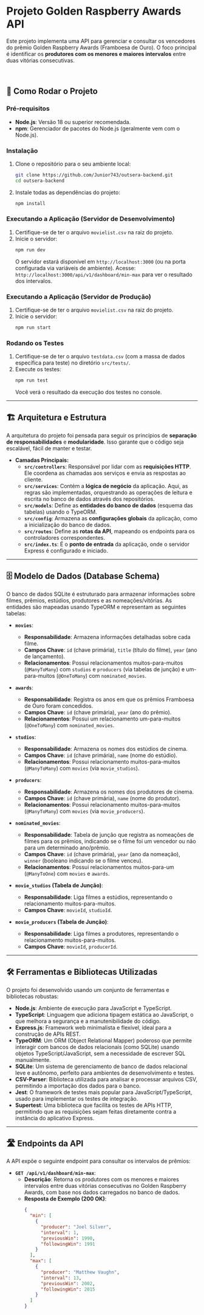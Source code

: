 # Projeto Golden Raspberry Awards API

Este projeto implementa uma API para gerenciar e consultar os vencedores do prêmio Golden Raspberry Awards (Framboesa de Ouro). O foco principal é identificar os **produtores com os menores e maiores intervalos** entre duas vitórias consecutivas.

<br />

## 🚀 Como Rodar o Projeto

### Pré-requisitos

- **Node.js**: Versão 18 ou superior recomendada.
- **npm**: Gerenciador de pacotes do Node.js (geralmente vem com o Node.js).

### Instalação

1.  Clone o repositório para o seu ambiente local:
    ```bash
    git clone https://github.com/Junior743/outsera-backend.git
    cd outsera-backend
    ```
2.  Instale todas as dependências do projeto:
    ```bash
    npm install
    ```

### Executando a Aplicação (Servidor de Desenvolvimento)

1.  Certifique-se de ter o arquivo `movielist.csv` na raiz do projeto.
2.  Inicie o servidor:
    ```bash
    npm run dev
    ```
    O servidor estará disponível em `http://localhost:3000` (ou na porta configurada via variáveis de ambiente).
    Acesse: `http://localhost:3000/api/v1/dashboard/min-max` para ver o resultado dos intervalos.

### Executando a Aplicação (Servidor de Produção)

1.  Certifique-se de ter o arquivo `movielist.csv` na raiz do projeto.
2.  Inicie o servidor:
    ```bash
    npm run start
    ```

### Rodando os Testes

1.  Certifique-se de ter o arquivo `testdata.csv` (com a massa de dados específica para teste) no diretório `src/tests/`.
2.  Execute os testes:
    ```bash
    npm run test
    ```
    Você verá o resultado da execução dos testes no console.

---

## 🏗️ Arquitetura e Estrutura

A arquitetura do projeto foi pensada para seguir os princípios de **separação de responsabilidades** e **modularidade**. Isso garante que o código seja escalável, fácil de manter e testar.

- **Camadas Principais:**
  - **`src/controllers`**: Responsável por lidar com as **requisições HTTP**. Ele coordena as chamadas aos serviços e envia as respostas ao cliente.
  - **`src/services`**: Contém a **lógica de negócio** da aplicação. Aqui, as regras são implementadas, orquestrando as operações de leitura e escrita no banco de dados através dos repositórios.
  - **`src/models`**: Define as **entidades do banco de dados** (esquema das tabelas) usando o TypeORM.
  - **`src/config`**: Armazena as **configurações globais** da aplicação, como a inicialização do banco de dados.
  - **`src/routes`**: Define as **rotas da API**, mapeando os endpoints para os controladores correspondentes.
  - **`src/index.ts`**: É o **ponto de entrada** da aplicação, onde o servidor Express é configurado e iniciado.

---

## 🗄️ Modelo de Dados (Database Schema)

O banco de dados SQLite é estruturado para armazenar informações sobre filmes, prêmios, estúdios, produtores e as nomeações/vitórias. As entidades são mapeadas usando TypeORM e representam as seguintes tabelas:

- **`movies`**:

  - **Responsabilidade**: Armazena informações detalhadas sobre cada filme.
  - **Campos Chave**: `id` (chave primária), `title` (título do filme), `year` (ano de lançamento).
  - **Relacionamentos**: Possui relacionamentos muitos-para-muitos (`@ManyToMany`) com `studios` e `producers` (via tabelas de junção) e um-para-muitos (`@OneToMany`) com `nominated_movies`.

- **`awards`**:

  - **Responsabilidade**: Registra os anos em que os prêmios Framboesa de Ouro foram concedidos.
  - **Campos Chave**: `id` (chave primária), `year` (ano do prêmio).
  - **Relacionamentos**: Possui um relacionamento um-para-muitos (`@OneToMany`) com `nominated_movies`.

- **`studios`**:

  - **Responsabilidade**: Armazena os nomes dos estúdios de cinema.
  - **Campos Chave**: `id` (chave primária), `name` (nome do estúdio).
  - **Relacionamentos**: Possui relacionamento muitos-para-muitos (`@ManyToMany`) com `movies` (via `movie_studios`).

- **`producers`**:

  - **Responsabilidade**: Armazena os nomes dos produtores de cinema.
  - **Campos Chave**: `id` (chave primária), `name` (nome do produtor).
  - **Relacionamentos**: Possui relacionamento muitos-para-muitos (`@ManyToMany`) com `movies` (via `movie_producers`).

- **`nominated_movies`**:

  - **Responsabilidade**: Tabela de junção que registra as nomeações de filmes para os prêmios, indicando se o filme foi um vencedor ou não para um determinado ano/prêmio.
  - **Campos Chave**: `id` (chave primária), `year` (ano da nomeação), `winner` (booleano indicando se o filme venceu).
  - **Relacionamentos**: Possui relacionamentos muitos-para-um (`@ManyToOne`) com `movies` e `awards`.

- **`movie_studios` (Tabela de Junção)**:

  - **Responsabilidade**: Liga filmes a estúdios, representando o relacionamento muitos-para-muitos.
  - **Campos Chave**: `movieId`, `studioId`.

- **`movie_producers` (Tabela de Junção)**:
  - **Responsabilidade**: Liga filmes a produtores, representando o relacionamento muitos-para-muitos.
  - **Campos Chave**: `movieId`, `producerId`.

---

## 🛠️ Ferramentas e Bibliotecas Utilizadas

O projeto foi desenvolvido usando um conjunto de ferramentas e bibliotecas robustas:

- **Node.js**: Ambiente de execução para JavaScript e TypeScript.
- **TypeScript**: Linguagem que adiciona tipagem estática ao JavaScript, o que melhora a segurança e a manutenibilidade do código.
- **Express.js**: Framework web minimalista e flexível, ideal para a construção de APIs REST.
- **TypeORM**: Um ORM (Object Relational Mapper) poderoso que permite interagir com bancos de dados relacionais (como SQLite) usando objetos TypeScript/JavaScript, sem a necessidade de escrever SQL manualmente.
- **SQLite**: Um sistema de gerenciamento de banco de dados relacional leve e autônomo, perfeito para ambientes de desenvolvimento e testes.
- **CSV-Parser**: Biblioteca utilizada para analisar e processar arquivos CSV, permitindo a importação dos dados para o banco.
- **Jest**: O framework de testes mais popular para JavaScript/TypeScript, usado para implementar os testes de integração.
- **Supertest**: Uma biblioteca que facilita os testes de APIs HTTP, permitindo que as requisições sejam feitas diretamente contra a instância do aplicativo Express.

---

## 🛣️ Endpoints da API

A API expõe o seguinte endpoint para consultar os intervalos de prêmios:

- **`GET /api/v1/dashboard/min-max`**:
  - **Descrição**: Retorna os produtores com os menores e maiores intervalos entre duas vitórias consecutivas no Golden Raspberry Awards, com base nos dados carregados no banco de dados.
  - **Resposta de Exemplo (200 OK)**:
    ```json
    {
      "min": [
        {
          "producer": "Joel Silver",
          "interval": 1,
          "previousWin": 1990,
          "followingWin": 1991
        }
      ],
      "max": [
        {
          "producer": "Matthew Vaughn",
          "interval": 13,
          "previousWin": 2002,
          "followingWin": 2015
        }
      ]
    }
    ```

